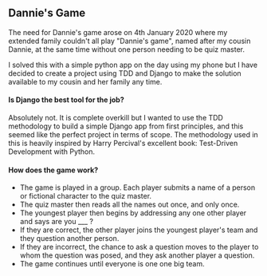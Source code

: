 ## Dannie's Game

The need for Dannie's game arose on 4th January 2020 where my extended family couldn't all play "Dannie's game", named after my cousin Dannie, at the same time without one person needing to be quiz master.

I solved this with a simple python app on the day using my phone but I have decided to create a project using TDD and Django to make the solution available to my cousin and her family any time.

#### Is Django the best tool for the job?
Absolutely not. It is complete overkill but I wanted to use the TDD methodology to build a simple Django app from first principles, and this seemed like the perfect project in terms of scope. The methodology used in this is heavily inspired by Harry Percival's excellent book: Test-Driven Development with Python.

#### How does the game work?
* The game is played in a group. Each player submits a name of a person or fictional character to the quiz master.
* The quiz master then reads all the names out once, and only once.
* The youngest player then begins by addressing any one other player and says are you ___ ?
* If they are correct, the other player joins the youngest player's team and they question another person.
* If they are incorrect, the chance to ask a question moves to the player to whom the question was posed, and they ask another player a question.
* The game continues until everyone is one one big team.
